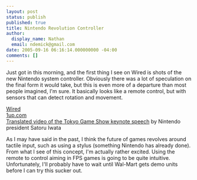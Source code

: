 ```yaml
---
layout: post
status: publish
published: true
title: Nintendo Revolution Controller
author:
  display_name: Nathan
  email: ndemick@gmail.com
date: 2005-09-16 06:16:14.000000000 -04:00
comments: []
---
```

Just got in this morning, and the first thing I see on Wired is shots of the new Nintendo system controller. Obviously there was a lot of speculation on the final form it would take, but this is even more of a departure than most people imagined, I'm sure. It basically looks like a remote control, but with sensors that can detect rotation and movement.
<p>
<a href="http://www.wired.com/news/games/0,2101,68869,00.html?tw=wn_tophead_1">Wired</a><br>
<a href="http://www.1up.com/do/newsStory?cId=3143782">1up.com</a><br>
<a href="http://www.irwebcasting.com/050916/03/ff3672f7df/index.html">Translated video of the Tokyo Game Show keynote speech</a> by Nintendo president Satoru Iwata
<p>
As I may have said in the past, I think the future of games revolves around tactile input, such as using a stylus (something Nintendo has already done). From what I see of this concept, I'm actually rather excited. Using the remote to control aiming in FPS games is going to be quite intuitive. Unfortunately, I'll probably have to wait until Wal-Mart gets demo units before I can try this sucker out. 